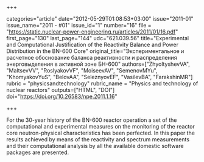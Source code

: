 +++

categories="article"
date="2012-05-29T01:08:53+03:00"
issue="2011-01"
issue_name="2011 - #01"
issue_id="1"
number="16"
file = "https://static.nuclear-power-engineering.ru/articles/2011/01/16.pdf"
first_page="130"
last_page="144"
udc="621.039.56"
title="Experimental and Computational Justification of the Reactivity Balance and Power Distribution in the BN-600 Core"
original_title="Экспериментальное и расчетное обоснование баланса реактивности и распределения энерговыделения в активной зоне БН-600"
authors=["ZhyoltyshevVA", "MaltsevVV", "RoslyakovVF", "MoiseevAV", "SemenovMYu", "KhomyakovYuS", "BelovAA", "SeleznyovEF", "VasilevBA", "FarakshinMR"]
rubric = "physicsandtechnology"
rubric_name = "Physics and technology of nuclear reactors"
outputs=["HTML", "DOI"]
doi="https://doi.org/10.26583/npe.2011.1.16"

+++

For the 30-year history of the BN-600 reactor operation a set of the computational and experimental measures on the monitoring of the reactor core neutron-physical characteristics has been perfected. In this paper the results achieved by means of the reactivity and spectrum measurements and their computational analysis by all the available domestic software packages are presented.
